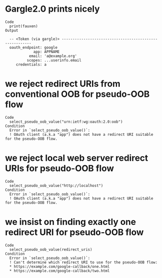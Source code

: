 # Gargle2.0 prints nicely

    Code
      print(fauxen)
    Output
      
      -- <Token (via gargle)> --------------------------------------------------------
      oauth_endpoint: google
                 app: APPNAME
               email: 'a@example.org'
              scopes: ...userinfo.email
         credentials: a

# we reject redirect URIs from conventional OOB for pseudo-OOB flow

    Code
      select_pseudo_oob_value("urn:ietf:wg:oauth:2.0:oob")
    Condition
      Error in `select_pseudo_oob_value()`:
      ! OAuth client (a.k.a "app") does not have a redirect URI suitable for the pseudo-OOB flow.

# we reject local web server redirect URIs for pseudo-OOB flow

    Code
      select_pseudo_oob_value("http://localhost")
    Condition
      Error in `select_pseudo_oob_value()`:
      ! OAuth client (a.k.a "app") does not have a redirect URI suitable for the pseudo-OOB flow.

# we insist on finding exactly one redirect URI for pseudo-OOB flow

    Code
      select_pseudo_oob_value(redirect_uris)
    Condition
      Error in `select_pseudo_oob_value()`:
      ! Can't determine which redirect URI to use for the pseudo-OOB flow:
      * https://example.com/google-callback/one.html
      * https://example.com/google-callback/two.html

